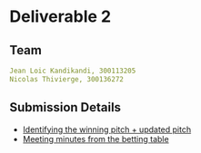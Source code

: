# Deliverable 2

## Team
```yaml
Jean Loic Kandikandi, 300113205
Nicolas Thivierge, 300136272
```

## Submission Details
- [Identifying the winning pitch + updated pitch](https://github.com/Vaultis/delivrable_2/blob/main/Updated%20Winning%20Pitch.pdf)
- [Meeting minutes from the betting table](https://github.com/Vaultis/delivrable_2/blob/main/SEG%204105%20-%20Betting%20Table%20Meeting%20Minutes.pdf)
